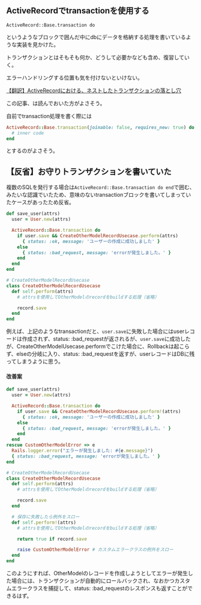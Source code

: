 ## ActiveRecordでtransactionを使用する

```
ActiveRecord::Base.transaction do
```

というようなブロックで囲んだ中にdbにデータを格納する処理を書いているような実装を見かけた。

トランザクションとはそもそも何か、どうして必要かなども含め、復習していく。

エラーハンドリングする位置も気を付けないといけない。

[【翻訳】ActiveRecordにおける、ネストしたトランザクションの落とし穴](https://qiita.com/jnchito/items/930575c18679a5dbe1a0)

この記事、は読んでおいた方がよさそう。

自前でtransaction処理を書く際には

```ruby
ActiveRecord::Base.transaction(joinable: false, requires_new: true) do
  # inner code
end
```

とするのがよさそう。

## 【反省】お守りトランザクションを書いていた
複数のSQLを発行する場合は`ActiveRecord::Base.transaction do end`で囲む、みたいな認識でいたため、意味のないtransactionブロックを書いてしまっていたケースがあったため反省。

```ruby
def save_user(attrs)
  user = User.new(attrs)

  ActiveRecord::Base.transaction do
    if user.save && CreateOtherModelRecordUsecase.perform(attrs)
      { status: :ok, message: 'ユーザーの作成に成功しました' }
    else
      { status: :bad_request, message: 'errorが発生しました。' }
    end
  end
end

# CreateOtherModelRecordUsecase
class CreateOtherModelRecordUsecase
  def self.perform(attrs)
    # attrsを使用してOtherModelのrecordをbuildする処理（省略）

    record.save
  end
end
```

例えば、上記のようなtransactionだと、`user.save`に失敗した場合にはuserレコードは作成されず、status: :bad_requestが返されるが、`user.save`に成功したが、CreateOtherModelUsecase.performでこけた場合に、Rollbackは起こらず、elseの分岐に入り、status: :bad_requestを返すが、userレコードはDBに残ってしまうように思う。

#### 改善案
```ruby
def save_user(attrs)
  user = User.new(attrs)

  ActiveRecord::Base.transaction do
    if user.save && CreateOtherModelRecordUsecase.perform!(attrs)
      { status: :ok, message: 'ユーザーの作成に成功しました' }
    else
      { status: :bad_request, message: 'errorが発生しました。' }
    end
  end
rescue CustomOtherModelError => e
  Rails.logger.error("エラーが発生しました: #{e.message}")
  { status: :bad_request, message: 'errorが発生しました。' }
end

# CreateOtherModelRecordUsecase
class CreateOtherModelRecordUsecase
  def self.perform(attrs)
    # attrsを使用してOtherModelのrecordをbuildする処理（省略）

    record.save
  end

  # 保存に失敗したら例外をスロー
  def self.perform!(attrs)
    # attrsを使用してOtherModelのrecordをbuildする処理（省略）

    return true if record.save

    raise CustomOtherModelError # カスタムエラークラスの例外をスロー
  end
end
```

このようにすれば、OtherModelのレコードを作成しようとしてエラーが発生した場合には、トランザクションが自動的にロールバックされ、なおかつカスタムエラークラスを捕捉して、status: :bad_requestのレスポンスも返すことができるはず。
